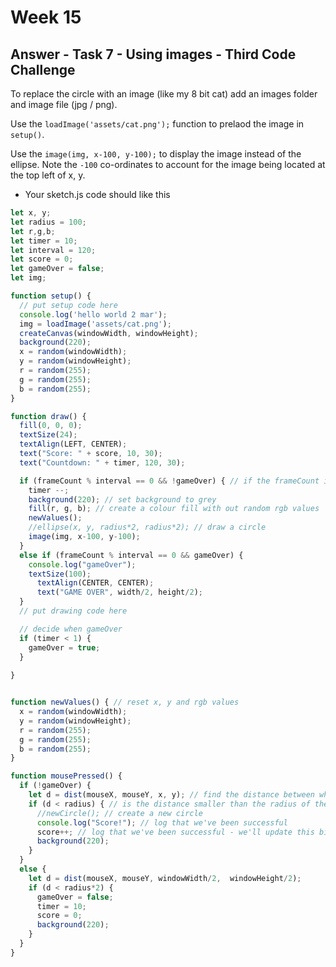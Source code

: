 # Week 15

## Answer - Task 7 - Using images - Third Code Challenge


To replace the circle with an image (like my 8 bit cat) add an images folder and image file (jpg / png).  

Use the ```loadImage('assets/cat.png');``` function to prelaod the image in ```setup()```.    

Use the ```image(img, x-100, y-100);``` to display the image instead of the ellipse. Note the ```-100``` co-ordinates to account for the image being located at the top left of x, y.


- Your sketch.js code should like this

```javascript
let x, y;
let radius = 100;
let r,g,b;
let timer = 10;
let interval = 120;
let score = 0;
let gameOver = false;
let img;

function setup() {
  // put setup code here
  console.log('hello world 2 mar');
  img = loadImage('assets/cat.png');
  createCanvas(windowWidth, windowHeight);
  background(220);
  x = random(windowWidth);
  y = random(windowHeight);
  r = random(255);
  g = random(255);
  b = random(255);
}

function draw() {
  fill(0, 0, 0);
  textSize(24);
  textAlign(LEFT, CENTER);
  text("Score: " + score, 10, 30);
  text("Countdown: " + timer, 120, 30);

  if (frameCount % interval == 0 && !gameOver) { // if the frameCount is divisible by the interval, then the interval (in seconds) has passed and we can draw a new circle
    timer --;
    background(220); // set background to grey
    fill(r, g, b); // create a colour fill with out random rgb values
    newValues();
    //ellipse(x, y, radius*2, radius*2); // draw a circle
    image(img, x-100, y-100);
  }
  else if (frameCount % interval == 0 && gameOver) {
    console.log("gameOver");
    textSize(100);
      textAlign(CENTER, CENTER);
      text("GAME OVER", width/2, height/2);
  }
  // put drawing code here

  // decide when gameOver
  if (timer < 1) {
    gameOver = true;
  }
  
}


function newValues() { // reset x, y and rgb values 
  x = random(windowWidth);
  y = random(windowHeight);
  r = random(255);
  g = random(255);
  b = random(255);
}

function mousePressed() {
  if (!gameOver) {
    let d = dist(mouseX, mouseY, x, y); // find the distance between where the mouse is when pressed and our x and y values
    if (d < radius) { // is the distance smaller than the radius of the circle?
      //newCircle(); // create a new circle
      console.log("Score!"); // log that we've been successful 
      score++; // log that we've been successful - we'll update this bit later.
      background(220);
    }
  }
  else {
    let d = dist(mouseX, mouseY, windowWidth/2,  windowHeight/2);
    if (d < radius*2) {
      gameOver = false;
      timer = 10;
      score = 0;
      background(220);
    }
  }
}
```
